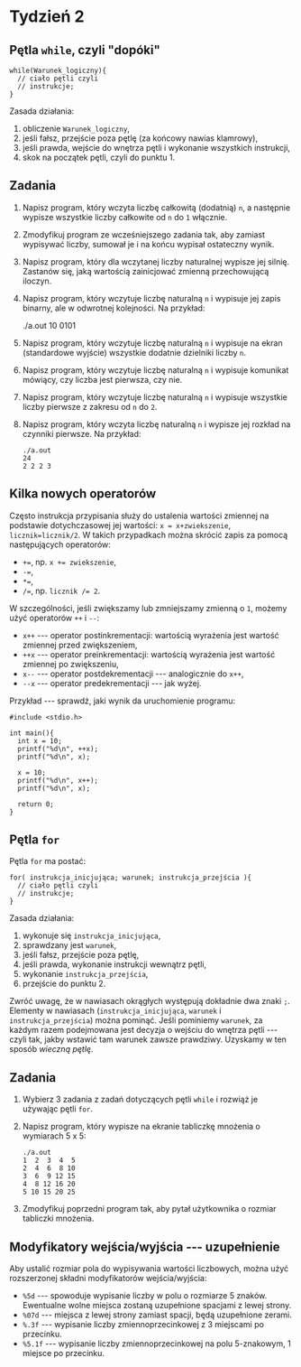 Tydzień 2
=====================

Pętla `while`, czyli "dopóki"
---------------------

    while(Warunek_logiczny){
      // ciało pętli czyli
      // instrukcje;
    }

Zasada działania:

1. obliczenie `Warunek_logiczny`,
2. jeśli fałsz, przejście poza pętlę (za końcowy nawias klamrowy),
3. jeśli prawda, wejście do wnętrza pętli i wykonanie wszystkich
   instrukcji,
4. skok na początek pętli, czyli do punktu 1.

Zadania
---------------------

1.  Napisz program, który wczyta liczbę całkowitą (dodatnią) `n`,
    a następnie wypisze wszystkie liczby całkowite od `n` do `1` włącznie.

2.  Zmodyfikuj program ze wcześniejszego zadania tak,
    aby zamiast wypisywać liczby, sumował je i na końcu wypisał
    ostateczny wynik.

3.  Napisz program, który dla wczytanej liczby naturalnej wypisze
    jej silnię.
    Zastanów się, jaką wartością zainicjować zmienną przechowującą
    iloczyn.

4.  Napisz program, który wczytuje liczbę naturalną `n` i wypisuje jej
    zapis binarny, ale w odwrotnej kolejności.
    Na przykład:

    ./a.out
    10
    0101

5.	Napisz program, który wczytuje liczbę naturalną `n`
    i wypisuje na ekran (standardowe wyjście) wszystkie dodatnie dzielniki
    liczby `n`.

6.	Napisz program, który wczytuje liczbę naturalną `n`
    i wypisuje komunikat mówiący, czy liczba jest pierwsza, czy nie.

7.  Napisz program, który wczytuje liczbę naturalną `n`
    i wypisuje wszystkie liczby pierwsze z zakresu od `n` do `2`.

8.	Napisz program, który wczyta liczbę naturalną `n`
    i wypisze jej rozkład na czynniki pierwsze. Na przykład:

        ./a.out
        24
        2 2 2 3

Kilka nowych operatorów
---------------------

Często instrukcja przypisania służy do ustalenia wartości zmiennej na
podstawie dotychczasowej jej wartości: `x = x+zwiekszenie`,
`licznik=licznik/2`.
W takich przypadkach można skrócić zapis za pomocą następujących
operatorów:

  * `+=`, np. `x += zwiekszenie`,
  * `-=`,
  * `*=`,
  * `/=`, np. `licznik /= 2`.

W szczególności, jeśli zwiększamy lub zmniejszamy zmienną o `1`,
możemy użyć operatorów `++` i `--`:

  * `x++` --- operator postinkrementacji: wartością wyrażenia jest wartość
    zmiennej przed zwiększeniem,
  * `++x` --- operator preinkrementacji: wartością wyrażenia jest wartość
    zmiennej po zwiększeniu,
  * `x--` --- operator postdekrementacji --- analogicznie do `x++`,
  * `--x` --- operator predekrementacji --- jak wyżej.

Przykład --- sprawdź, jaki wynik da uruchomienie programu:

    #include <stdio.h>

    int main(){
      int x = 10;
      printf("%d\n", ++x);
      printf("%d\n", x);

      x = 10;
      printf("%d\n", x++);
      printf("%d\n", x);

      return 0;
    }

Pętla `for`
---------------------
Pętla `for` ma postać:

    for( instrukcja_inicjująca; warunek; instrukcja_przejścia ){
      // ciało pętli czyli
      // instrukcje;
    }

Zasada działania:

  1.  wykonuje się `instrukcja_inicjująca`,
  2.  sprawdzany jest `warunek`,
  3.  jeśli fałsz, przejście poza pętlę,
  4.  jeśli prawda, wykonanie instrukcji wewnątrz pętli,
  5.  wykonanie `instrukcja_przejścia`,
  6.  przejście do punktu 2.

Zwróć uwagę, że w nawiasach okrągłych występują dokładnie dwa znaki `;`.
Elementy w nawiasach (`instrukcja_inicjująca`, `warunek` i
`instrukcja_przejścia`) można pominąć.
Jeśli pominiemy `warunek`, za każdym razem
podejmowana jest decyzja o wejściu do wnętrza pętli
--- czyli tak, jakby wstawić tam warunek zawsze prawdziwy.
Uzyskamy w ten sposób _wieczną pętlę_.

Zadania
---------------------

1.  Wybierz 3 zadania z zadań dotyczących pętli `while`
		i rozwiąż je używając pętli `for`.

2.  Napisz program, który wypisze na ekranie tabliczkę mnożenia o
		wymiarach 5 x 5:

        ./a.out
        1  2  3  4  5
        2  4  6  8 10
        3  6  9 12 15
        4  8 12 16 20
        5 10 15 20 25

3.  Zmodyfikuj poprzedni program tak, aby pytał użytkownika o rozmiar
		tabliczki mnożenia.

Modyfikatory wejścia/wyjścia --- uzupełnienie
---------------------
Aby ustalić rozmiar pola do wypisywania wartości liczbowych,
można użyć rozszerzonej składni modyfikatorów wejścia/wyjścia:

* `%5d` --- spowoduje wypisanie liczby w polu o rozmiarze 5 znaków.
  Ewentualne wolne miejsca zostaną uzupełnione spacjami z lewej strony.
* `%07d` --- miejsca z lewej strony zamiast spacji, będą uzupełnione zerami.
* `%.3f` --- wypisanie liczby zmiennoprzecinkowej z 3 miejscami po przecinku.
* `%5.1f` --- wypisanie liczby zmiennoprzecinkowej na polu 5-znakowym, 1
  miejsce po przecinku.
